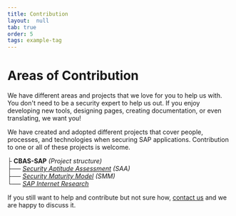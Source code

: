 ```yaml
---
title: Contribution
layout:  null
tab: true
order: 5
tags: example-tag
---
```


# Areas of Contribution
We have different areas and projects that we love for you to help us with. You don't need to be a security expert to help us out. If you enjoy developing new tools, designing pages, creating documentation, or even translating, we want you!

We have created and adopted different projects that cover people, processes, and technologies when securing SAP applications. Contribution to one or all of these projects is welcome.

├ __CBAS-SAP__ *(Project structure)*                     
   ├── *[Security Aptitude Assessment](https://github.com/NO-MONKEY/CBAS-SAP-SecurityAptitudeAssessment) (SAA)*     
   ├── *[Security Maturity Model](https://github.com/NO-MONKEY/CBAS-SAP-SecurityMaturityModel) (SMM)*         
   └── *[SAP Internet Research](https://github.com/NO-MONKEY/CBAS-SAPInternetResearch)*

If you still want to help and contribute but not sure how, [contact us](mailto:cbas@advisory.no-monkey.com) and we are happy to discuss it.
